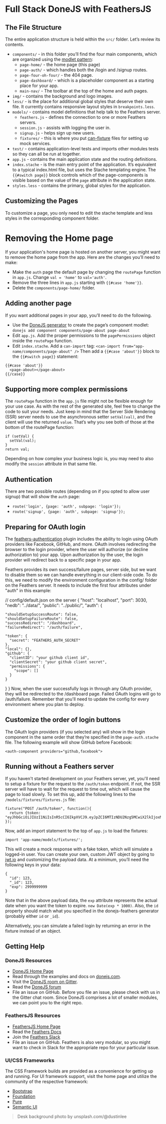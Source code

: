 # Full Stack DoneJS with FeathersJS

## The File Structure
The entire application structure is held within the `src/` folder. Let’s review its contents.

- `components/` - in this folder you’ll find the four main components, which are organized using the [modlet pattern](http://blog.bitovi.com/modlet-workflows/):
	- `page-home/` - the home page (this page)
	- `page-auth/` - which handles both the /login and /signup routes.
	- `page-four-oh-four/` - the 404 page.
	- `page-dashboard/` - which is a placeholder component as a starting place for your app.
	- `main-nav/` - The toolbar at the top of the home and auth pages.
- `img/` - contains the background and logo images.
- `less/` - is the place for additional global styles that deserve their own file. It currently contains responsive layout styles in `breakpoints.less`.
- `models/` - contains model definitions that help talk to the Feathers server.
	- `feathers.js` - defines the connection to one or more Feathers servers.
	- `session.js` - assists with logging the user in.
	- `signup.js` - helps sign up new users.
	- `fixtures/` - this is where you put [can-fixture](http://canjs.github.io/canjs/doc/can-fixture.html) files for setting up mock services.
- `test/` - contains application-level tests and imports other modules tests so they can all be run at together.
- `app.js` - contains the main application state and the routing definitions.
- `index.stache` - is the main entry point of the application. It’s equivalent to a typical index.html file, but uses the Stache templating engine. The `{{#switch page}}` block controls which of the page-components is visible based on the value of the `page` attribute in the application state.
- `styles.less` - contains the primary, global styles for the application.

## Customizing the Pages
To customize a page, you only need to edit the stache template and less styles in the corresponding component folder.

# Removing the Home page
If your application's home page is hosted on another server, you might want to remove the home page from the app. Here are the changes you’ll need to make:

- Make the `auth` page the default page by changing the `routePage` function in `app.js`. Change `val = 'home'` to `val='auth'`.
- Remove the three lines in `app.js` starting with `{{#case 'home'}}`.
- Delete the `components/page-home/` folder.

## Adding another page
If you want additional pages in your app, you’ll need to do the following.

- Use the [DoneJS generator](https://donejs.com/Apis.html#section=section_Generators) to create the page’s component modlet: `donejs add component components/page-about page-about`
- Edit `app.js`. Add the proper permissions to the `pagePermissions` object inside the `routePage` function.
- Edit `index.stache`. Add a `can-import` tag: `<can-import from="app-name/components/page-about" />` Then add a `{{#case 'about'}}` block to the `{{#switch page}}` statement:

```
{{#case 'about'}}
  <page-about></page-about>
{{/case}}
```

## Supporting more complex permissions
The `routePage` function in the `app.js` file might not be flexible enough for your use case. As with the rest of the generated site, feel free to change the code to suit your needs. Just keep in mind that the Server Side Rendering (SSR) server needs to use the asynchronous setter `setVal(val)`, and the client will use the returned `value`. That’s why you see both of those at the bottom of the routePage function:

```
if (setVal) {
  setVal(val);
}
return val;
```

Depending on how complex your business logic is, you may need to also modify the `session` attribute in that same file.

## Authentication
There are two possible routes (depending on if you opted to allow user signup) that will show the `auth` page: 
- `route('login', {page: 'auth', subpage: 'login'});`
- `route('signup', {page: 'auth', subpage: 'signup'});`

## Preparing for OAuth login

The [feathers-authentication](https://github.com/feathersjs/feathers-authentication) plugin includes the ability to login using OAuth providers like Facebook, GitHub, and more. OAuth involves redirecting the browser to the login provider, where the user will authorize (or decline authorization to) your app. Upon authorization by the user, the login provider will redirect back to a specific page in your app.

Feathers provides its own success/failure pages, server side, but we want to disable them so we can handle everything in our client-side code. To do this, we need to modify the environment configuration in the config/ folder on the Feathers server. It needs to include the first four attributes under "auth" in this example:

// config/default.json on the server
{
  "host": "localhost",
  "port": 3030,
  "nedb": "../data/",
  "public": "../public/",
  "auth": {

    "shouldSetupSuccessRoute": false,
    "shouldSetupFailureRoute": false,
    "successRedirect": "/dashboard",
    "failureRedirect": "/auth/failure",

    "token": {
      "secret": "FEATHERS_AUTH_SECRET"
    },
    "local": {},
    "github": {
      "clientID": "your github client id",
      "clientSecret": "your github client secret",
      "permissions": {
        "scope": []
      }
    }
  }
}
Now, when the user successfully logs in through any OAuth provider, they will be redirected to the /dashboard page. Failed OAuth logins will go to /auth/failure. Remember that you'll need to update the config for every environment where you plan to deploy.

## Customize the order of login buttons

The OAuth login providers (if you selected any) will show in the login component in the same order that they’re specified in the `page-auth.stache` file. The following example will show GitHub before Facebook:

```
<auth-component providers="github,facebook">
```

## Running without a Feathers server
If you haven't started development on your Feathers server, yet, you'll need to setup a fixture for the request to the `/auth/token` endpoint. If not, the SSR server will have to wait for the request to time out, which will cause the page to load slowly. To set this up, add the following lines to the `/models/fixtures/fixtures.js` file:

```
fixture("POST /auth/token", function(){
  return {token: "eyJhbGciOiJIUzI1NiIsInR5cCI6IkpXVCJ9.eyJpZCI6MTIzNDU2Nzg5MCwiX2lkIjoxMjM0NTY3ODkwLCJleHAiOjI5OTk5OTk5OTl9.QzMHMNufWOf1hvI9EixhtS1ckFNFYV_cV6Lfp7iCgt4"};
});
```

Now, add an import statement to the top of `app.js` to load the fixtures: 

```
import 'app-name/models/fixtures/';
```

This will create a mock response with a fake token, which will simulate a logged-in user. You can create your own, custom JWT object by going to [jwt.io](https://jwt.io) and customizing the payload data. At a minimum, you’ll need the following keys in your data:
```
{
  "id": 123,
  "_id": 123,
  "exp": 2999999999
}
```

Note that in the above payload data, the `exp` attribute represents the actual date when you want the token to expire. `new Date(exp * 1000)`. Also, the `id` property should match what you specified in the donejs-feathers generator (probably either `id` or `_id`).

Alternatively, you can simulate a failed login by returning an error in the fixture instead of an object.

## Getting Help
### DoneJS Resources
- [DoneJS Home Page](http://donejs.com)
- Read through the examples and docs on [donejs.com](donejs.com).
- Visit the [DoneJS room on Gitter](https://gitter.im/donejs/donejs).
- Read the [DoneJS forum](http://forums.donejs.com/)
- File an issue on GitHub. Before you file an issue, please check with us in the Gitter chat room. Since DoneJS comprises a lot of smaller modules, we can point you to the right repo.

### FeathersJS Resources
- [FeathersJS Home Page](http://feathersjs.com)
- Read the [Feathers Docs](https://docs.feathersjs.com)
- Join the [Feathers Slack](http://slack.feathersjs.com/)
- File an issue on GitHub. Feathers is also very modular, so you might want to check in Slack for the appropriate repo for your particular issue.

### UI/CSS Frameworks
The CSS Framework builds are provided as a convenience for getting up and running.  For UI framework support, visit the home page and utilize the community of the respective framework:
- [Bootstrap](http://getbootstrap.com/)
- [Foundation](http://foundation.zurb.com/)
- [Pure](http://purecss.io/)
- [Semantic UI](http://semantic-ui.com/)

> Desk background photo by unsplash.com/@dustinlee